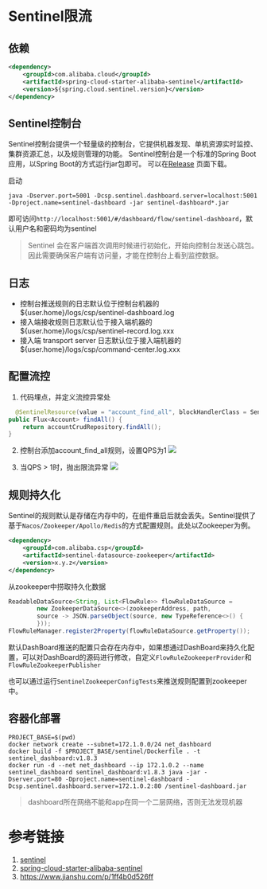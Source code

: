 # Sentinel限流

## 依赖
```xml
<dependency>
    <groupId>com.alibaba.cloud</groupId>
    <artifactId>spring-cloud-starter-alibaba-sentinel</artifactId>
    <version>${spring.cloud.sentinel.version}</version>
</dependency>
```

## Sentinel控制台

Sentinel控制台提供一个轻量级的控制台，它提供机器发现、单机资源实时监控、集群资源汇总，以及规则管理的功能。 Sentinel控制台是一个标准的Spring Boot应用，以Spring Boot的方式运行jar包即可。
可以在[Release](https://github.com/alibaba/Sentinel/releases) 页面下载。

启动

```shell
java -Dserver.port=5001 -Dcsp.sentinel.dashboard.server=localhost:5001 -Dproject.name=sentinel-dashboard -jar sentinel-dashboard*.jar
```

即可访问`http://localhost:5001/#/dashboard/flow/sentinel-dashboard`，默认用户名和密码均为sentinel

> Sentinel 会在客户端首次调用时候进行初始化，开始向控制台发送心跳包。因此需要确保客户端有访问量，才能在控制台上看到监控数据。

## 日志

- 控制台推送规则的日志默认位于控制台机器的 ${user.home}/logs/csp/sentinel-dashboard.log
- 接入端接收规则日志默认位于接入端机器的 ${user.home}/logs/csp/sentinel-record.log.xxx
- 接入端 transport server 日志默认位于接入端机器的 ${user.home}/logs/csp/command-center.log.xxx


## 配置流控

1. 代码埋点，并定义流控异常处
```java
  @SentinelResource(value = "account_find_all", blockHandlerClass = SentinelBlockHandler.class, blockHandler = "blockHandler")
public Flux<Account> findAll() {
    return accountCrudRepository.findAll();
}
```

2. 控制台添加account_find_all规则，设置QPS为1
![](https://shinerio.oss-cn-beijing.aliyuncs.com/blog_images/uncategory20220129221523.png)

3. 当QPS > 1时，抛出限流异常
![](https://shinerio.oss-cn-beijing.aliyuncs.com/blog_images/uncategory20220129221717.png)

## 规则持久化

Sentinel的规则默认是存储在内存中的，在组件重启后就会丢失。Sentinel提供了基于`Nacos/Zookeeper/Apollo/Redis`的方式配置规则。此处以Zookeeper为例。

```xml
<dependency>
    <groupId>com.alibaba.csp</groupId>
    <artifactId>sentinel-datasource-zookeeper</artifactId>
    <version>x.y.z</version>
</dependency>
```

从zookeeper中捞取持久化数据

```java
ReadableDataSource<String, List<FlowRule>> flowRuleDataSource =
        new ZookeeperDataSource<>(zookeeperAddress, path,
        source -> JSON.parseObject(source, new TypeReference<>() {
        }));
FlowRuleManager.register2Property(flowRuleDataSource.getProperty());
```

默认DashBoard推送的配置只会存在内存中，如果想通过DashBoard来持久化配置，可以对DashBoard的源码进行修改，自定义`FlowRuleZookeeperProvider`和`FlowRuleZookeeperPublisher`

也可以通过运行`SentinelZookeeperConfigTests`来推送规则配置到zookeeper中。

## 容器化部署

```shell
PROJECT_BASE=$(pwd)
docker network create --subnet=172.1.0.0/24 net_dashboard
docker build -f $PROJECT_BASE/sentinel/Dockerfile . -t sentinel_dashboard:v1.8.3
docker run -d --net net_dashboard --ip 172.1.0.2 --name sentinel_dashboard sentinel_dashboard:v1.8.3 java -jar -Dserver.port=80 -Dproject.name=sentinel-dashboard -Dcsp.sentinel.dashboard.server=172.1.0.2:80 /sentinel-dashboard.jar
```

> dashboard所在网络不能和app在同一个二层网络，否则无法发现机器

# 参考链接

1. [sentinel](https://github.com/alibaba/Sentinel/wiki)
2. [spring-cloud-starter-alibaba-sentinel](https://github.com/alibaba/spring-cloud-alibaba/wiki/Sentinel)
3. https://www.jianshu.com/p/1ff4b0d526ff